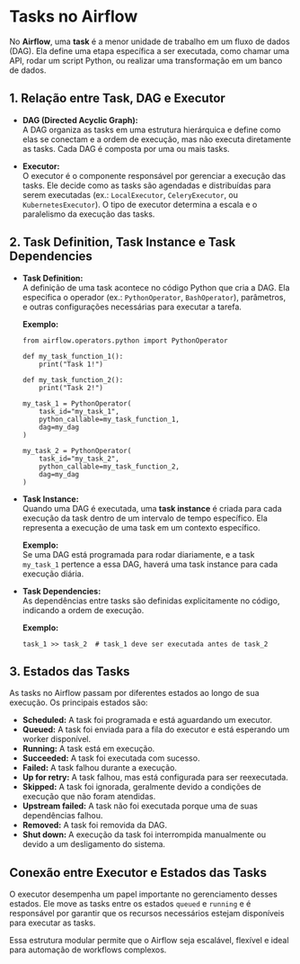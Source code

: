 # Tasks no Airflow

No **Airflow**, uma **task** é a menor unidade de trabalho em um fluxo de dados (DAG). Ela define uma etapa específica a ser executada, como chamar uma API, rodar um script Python, ou realizar uma transformação em um banco de dados.

## 1. Relação entre Task, DAG e Executor

- **DAG (Directed Acyclic Graph):**  
  A DAG organiza as tasks em uma estrutura hierárquica e define como elas se conectam e a ordem de execução, mas não executa diretamente as tasks. Cada DAG é composta por uma ou mais tasks.  

- **Executor:**  
  O executor é o componente responsável por gerenciar a execução das tasks. Ele decide como as tasks são agendadas e distribuídas para serem executadas (ex.: `LocalExecutor`, `CeleryExecutor`, ou `KubernetesExecutor`). O tipo de executor determina a escala e o paralelismo da execução das tasks.

## 2. Task Definition, Task Instance e Task Dependencies

- **Task Definition:**  
  A definição de uma task acontece no código Python que cria a DAG. Ela especifica o operador (ex.: `PythonOperator`, `BashOperator`), parâmetros, e outras configurações necessárias para executar a tarefa.

  **Exemplo:**

  ```
  from airflow.operators.python import PythonOperator

  def my_task_function_1():
      print("Task 1!")
  
  def my_task_function_2():
      print("Task 2!")

  my_task_1 = PythonOperator(
      task_id="my_task_1",
      python_callable=my_task_function_1,
      dag=my_dag
  )

  my_task_2 = PythonOperator(
      task_id="my_task_2",
      python_callable=my_task_function_2,
      dag=my_dag
  )
  ```

- **Task Instance:**  
  Quando uma DAG é executada, uma **task instance** é criada para cada execução da task dentro de um intervalo de tempo específico. Ela representa a execução de uma task em um contexto específico.

  **Exemplo:**  
  Se uma DAG está programada para rodar diariamente, e a task `my_task_1` pertence a essa DAG, haverá uma task instance para cada execução diária.

- **Task Dependencies:**  
  As dependências entre tasks são definidas explicitamente no código, indicando a ordem de execução.  

  **Exemplo:**

  ```
  task_1 >> task_2  # task_1 deve ser executada antes de task_2
  ```

## 3. Estados das Tasks

As tasks no Airflow passam por diferentes estados ao longo de sua execução. Os principais estados são:

- **Scheduled:** A task foi programada e está aguardando um executor.  
- **Queued:** A task foi enviada para a fila do executor e está esperando um worker disponível.  
- **Running:** A task está em execução.  
- **Succeeded:** A task foi executada com sucesso.  
- **Failed:** A task falhou durante a execução.  
- **Up for retry:** A task falhou, mas está configurada para ser reexecutada.  
- **Skipped:** A task foi ignorada, geralmente devido a condições de execução que não foram atendidas.  
- **Upstream failed:** A task não foi executada porque uma de suas dependências falhou.  
- **Removed:** A task foi removida da DAG.  
- **Shut down:** A execução da task foi interrompida manualmente ou devido a um desligamento do sistema.  

## Conexão entre Executor e Estados das Tasks

O executor desempenha um papel importante no gerenciamento desses estados. Ele move as tasks entre os estados `queued` e `running` e é responsável por garantir que os recursos necessários estejam disponíveis para executar as tasks.

Essa estrutura modular permite que o Airflow seja escalável, flexível e ideal para automação de workflows complexos.
